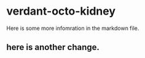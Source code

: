 # verdant-octo-kidney

Here is some more infomration in the markdown file.

## here is another change.

